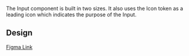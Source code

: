 The Input component is built in two sizes. It also uses the Icon token as a leading icon which indicates the purpose of the Input.

## Design

[Figma Link](https://www.figma.com/file/939bW74C3TLW5VAzK23uox/%F0%9F%8C%99moonstone-components?node-id=4631%3A365)
